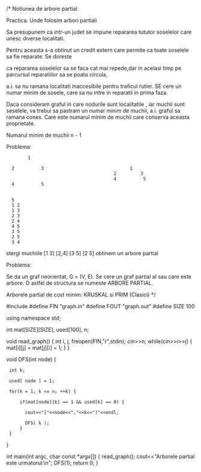 /*
Notiunea de arbore partial:

Practica. Unde folosim arbori partiali

Sa presupunem ca intr-un judet se impune repararea tututor soselelor care unesc diverse localitati.

Pentru aceasta s-a obtinut un credit extern care permite  ca toate soselele sa fie reparate. Se doreste

ca repararea soselelor sa se faca cat mai repede,dar in acelasi timp pe parcursul reparatiilor sa se poata circula,

a.i. sa nu ramana localitati inaccesibile pentru traficul rutier. SE cere un numar minim de sosele, care sa nu intre in reparatii in prima faza.


Daca consideram graful in care nodurile sunt localitatile , iar muchii sunt seselele, va trebui sa pastram un numar minim de muchii,
a.i. graful sa ramana conex. Care este numarul minim de muchii care conserva aceasta proprietate.

Numarul minim de muchii n - 1


Problema:

            1

      2          3                                1
                                            2         3
                                            4          5
      4          5


      5
      1 2
      1 3
      2 3
      2 4
      4 5
      3 5
      2 5
      3 4

stergi muchiile [1 3] [2,4] [3 5] [2 5] obtinem un arbore partial

Problema:

Se da un graf neorientat, G = (V, E). Se cere un graf partial al sau care este arbore. O astfel de structura se numeste ARBORE PARTIAL.

Arborele partial de cost minim: KRUSKAL si PRIM (Clasici)
*/


#include <iostream>
#define FIN "graph.in"
#define FOUT "graph.out"
#define SIZE 100

using namespace std;

int mat[SIZE][SIZE],
    used[100],
    n;

void read_graph() {
     int i, j;
     freopen(FIN,"r",stdin);
     cin>>n;
     while(cin>>i>>j) {
       mat[i][j] = mat[j][i] = 1;
     }
}

void DFS(int node) {

     int k;

     used[ node ] = 1;

     for(k = 1; k <= n; ++k) {

         if(mat[node][k] == 1 && used[k] == 0) {

           cout<<"["<<node<<","<<k<<"]"<<endl;

           DFS( k );
         }
     }
}

int main(int argc, char const *argv[]) {
  read_graph();
  cout<<"Arborele partial este urmatorul:\n";
  DFS(1);
  return 0;
}

